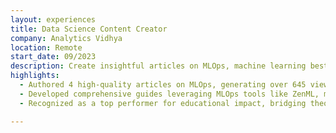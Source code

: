 ```yaml
---
layout: experiences
title: Data Science Content Creator
company: Analytics Vidhya
location: Remote
start_date: 09/2023
description: Create insightful articles on MLOps, machine learning best practices for technical and non-technical readers.
highlights:
  - Authored 4 high-quality articles on MLOps, generating over 645 views and demonstrating expertise in model deployment, monitoring, and ML workflows.
  - Developed comprehensive guides leveraging MLOps tools like ZenML, mlflow and Evidently to showcase ML lifecycle management.
  - Recognized as a top performer for educational impact, bridging theory and practice across machine learning lifecycle stages

---
```




